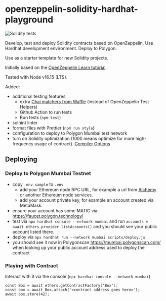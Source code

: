# openzeppelin-solidity-hardhat-playground

![Solidity tests](https://github.com/briangershon/openzeppelin-solidity-hardhat-playground/actions/workflows/continuous-integration.yaml/badge.svg)

Develop, test and deploy Solidity contracts based on OpenZeppelin. Use Hardhat development environment. Deploy to Polygon.

Use as a starter template for new Solidity projects.

Initially based on the [OpenZeppelin Learn tutorial](https://docs.openzeppelin.com/learn/).

Tested with Node v16.15 (LTS).

Added:

-   additional testing features
    -   extra [Chai matchers from Waffle](https://ethereum-waffle.readthedocs.io/en/latest/matchers.html) (instead of OpenZeppelin Test Helpers)
    -   Github Action to run tests
    -   Run tests (`npm test`)
-   solhint linter
-   format files with Prettier (`npm run style`)
-   configuration to deploy to Polygon Mumbai test network
-   turn on Solidity optimization (1000 means optimize for more high-frequency usage of contract). [Compiler Options](https://docs.soliditylang.org/en/v0.7.2/using-the-compiler.html#input-description)

## Deploying

### Deploy to Polygon Mumbai Testnet

-   copy `.env.sample` to `.env`
    -   add your Ethereum node RPC URL, for example a url from [Alchemy](https://www.alchemy.com/) or another Ethereum node services.
    -   add your account private key, for example an account created via MetaMask.
-   ensure your account has some MATIC via <https://faucet.polygon.technology/>
-   test via `npx hardhat console --network mumbai` and run `accounts = await ethers.provider.listAccounts()` and you should see your public account listed there.
-   deploy via `npx hardhat run --network mumbai scripts/deploy.js`
-   you should see it now in Polygonscan <https://mumbai.polygonscan.com/> when looking up your public account address used to deploy the contract

### Playing with Contract

Interact with it via the console (`npx hardhat console --network mumbai`)

```
const Box = await ethers.getContractFactory('Box');
const box = await Box.attach('<contract address goes here>');
await box.store(42);
```
